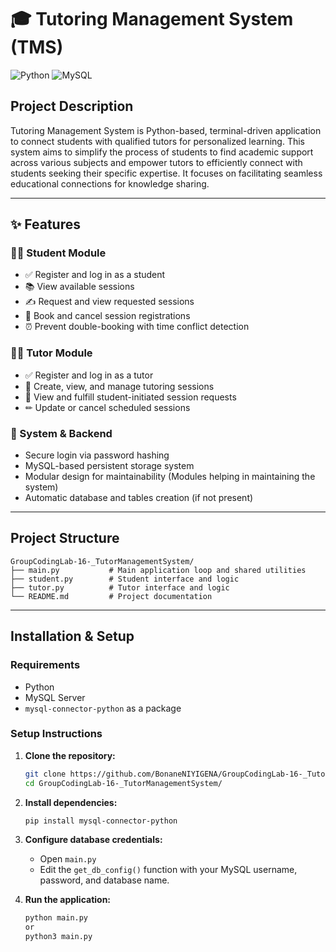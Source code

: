 # 🎓 Tutoring Management System (TMS)

![Python](https://img.shields.io/badge/Python-blue)
![MySQL](https://img.shields.io/badge/MySQL-orange)

## Project Description

Tutoring Management System is Python-based, terminal-driven application to connect students with qualified tutors for personalized learning. This system aims to simplify the process of students to find academic support across various subjects and empower tutors to efficiently connect with students seeking their specific expertise. It focuses on facilitating seamless educational connections for knowledge sharing.

---

## ✨ Features

### 👩‍🎓 Student Module

* ✅ Register and log in as a student
* 📚 View available sessions 
* ✍ Request and view requested sessions
* 📅 Book and cancel session registrations
* ⏰ Prevent double-booking with time conflict detection

### 👨‍🏫 Tutor Module

* ✅ Register and log in as a tutor
* 📅 Create, view, and manage tutoring sessions
* 📩 View and fulfill student-initiated session requests
* ✏ Update or cancel scheduled sessions

### 🔐 System & Backend

* Secure login via password hashing
* MySQL-based persistent storage system
* Modular design for maintainability (Modules helping in maintaining the system)
* Automatic database and tables creation (if not present)

---

##  Project Structure

```
GroupCodingLab-16-_TutorManagementSystem/
├── main.py           # Main application loop and shared utilities
├── student.py        # Student interface and logic
├── tutor.py          # Tutor interface and logic
└── README.md         # Project documentation
```

---

##  Installation & Setup

###  Requirements

* Python
* MySQL Server
* `mysql-connector-python` as a package

###  Setup Instructions

1. **Clone the repository:**

   ```bash
   git clone https://github.com/BonaneNIYIGENA/GroupCodingLab-16-_TutorManagementSystem.git
   cd GroupCodingLab-16-_TutorManagementSystem/
   ```

2. **Install dependencies:**

   ```bash
   pip install mysql-connector-python
   ```

3. **Configure database credentials:**

   * Open `main.py`
   * Edit the `get_db_config()` function with your MySQL username, password, and database name.

4. **Run the application:**

   ```bash
   python main.py
   or
   python3 main.py
   ```

